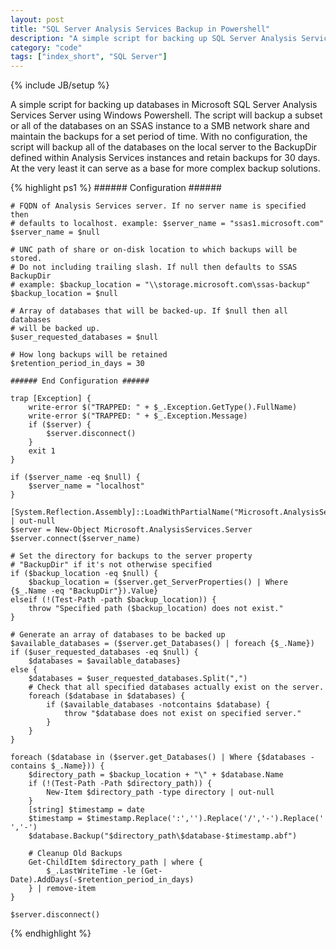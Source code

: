 ```yaml
---
layout: post
title: "SQL Server Analysis Services Backup in Powershell"
description: "A simple script for backing up SQL Server Analysis Services databases to a network share in Powershell"
category: "code"
tags: ["index_short", "SQL Server"]
---
```

{% include JB/setup %}

A simple script for backing up databases in Microsoft SQL Server Analysis Services Server using Windows Powershell. The script will backup a subset or all of the databases on an SSAS instance to a SMB network share and maintain the backups for a set period of time. With no configuration, the script will backup all of the databases on the local server to the BackupDir defined within Analysis Services instances and retain backups for 30 days. At the very least it can serve as a base for more complex backup solutions. 

{% highlight ps1 %}
	###### Configuration ######

	# FQDN of Analysis Services server. If no server name is specified then
	# defaults to localhost. example: $server_name = "ssas1.microsoft.com"
	$server_name = $null

	# UNC path of share or on-disk location to which backups will be stored.
	# Do not including trailing slash. If null then defaults to SSAS BackupDir 
	# example: $backup_location = "\\storage.microsoft.com\ssas-backup"
	$backup_location = $null

	# Array of databases that will be backed-up. If $null then all databases
	# will be backed up.
	$user_requested_databases = $null

	# How long backups will be retained
	$retention_period_in_days = 30

    ###### End Configuration ######

	trap [Exception] {
	    write-error $("TRAPPED: " + $_.Exception.GetType().FullName) 
	    write-error $("TRAPPED: " + $_.Exception.Message)
	    if ($server) {
	        $server.disconnect()
	    }
	    exit 1
	}

	if ($server_name -eq $null) {
	    $server_name = "localhost"
	}

	[System.Reflection.Assembly]::LoadWithPartialName("Microsoft.AnalysisServices") | out-null
	$server = New-Object Microsoft.AnalysisServices.Server
	$server.connect($server_name)

	# Set the directory for backups to the server property 
    # "BackupDir" if it's not otherwise specified 
	if ($backup_location -eq $null) { 
	    $backup_location = ($server.get_ServerProperties() | Where {$_.Name -eq "BackupDir"}).Value}
	elseif (!(Test-Path -path $backup_location)) {
	    throw "Specified path ($backup_location) does not exist."
	}

	# Generate an array of databases to be backed up
	$available_databases = ($server.get_Databases() | foreach {$_.Name})
	if ($user_requested_databases -eq $null) {
	    $databases = $available_databases}
	else {
	    $databases = $user_requested_databases.Split(",")
	    # Check that all specified databases actually exist on the server.
	    foreach ($database in $databases) {
	        if ($available_databases -notcontains $database) {
	            throw "$database does not exist on specified server."
	        }
	    }
	}

	foreach ($database in ($server.get_Databases() | Where {$databases -contains $_.Name})) {
	    $directory_path = $backup_location + "\" + $database.Name
	    if (!(Test-Path -Path $directory_path)) {
	        New-Item $directory_path -type directory | out-null
	    }
	    [string] $timestamp = date
	    $timestamp = $timestamp.Replace(':','').Replace('/','-').Replace(' ','-')
	    $database.Backup("$directory_path\$database-$timestamp.abf")

	    # Cleanup Old Backups
	    Get-ChildItem $directory_path | where { 
	        $_.LastWriteTime -le (Get-Date).AddDays(-$retention_period_in_days)
	    } | remove-item
	}

	$server.disconnect()
{% endhighlight %}
